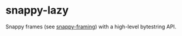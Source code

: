 # snappy-lazy

Snappy frames (see
[snappy-framing](http://hackage.haskell.org/package/snappy-framing)) with
a high-level bytestring API.
